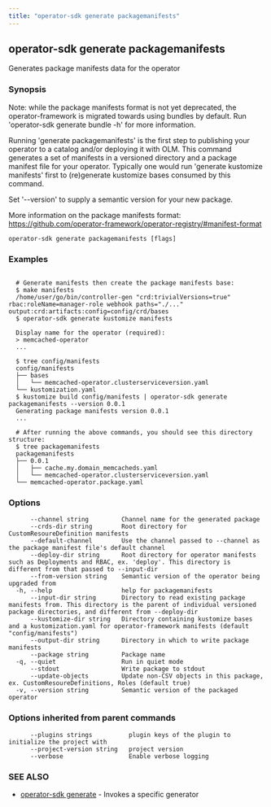 ```yaml
---
title: "operator-sdk generate packagemanifests"
---
```

## operator-sdk generate packagemanifests

Generates package manifests data for the operator

### Synopsis


Note: while the package manifests format is not yet deprecated, the operator-framework is migrated
towards using bundles by default. Run 'operator-sdk generate bundle -h' for more information.

Running 'generate packagemanifests' is the first step to publishing your operator to a catalog and/or deploying
it with OLM. This command generates a set of manifests in a versioned directory and a package manifest file for
your operator. Typically one would run 'generate kustomize manifests' first to (re)generate kustomize bases
consumed by this command.

Set '--version' to supply a semantic version for your new package.

More information on the package manifests format:
https://github.com/operator-framework/operator-registry/#manifest-format


```
operator-sdk generate packagemanifests [flags]
```

### Examples

```

  # Generate manifests then create the package manifests base:
  $ make manifests
  /home/user/go/bin/controller-gen "crd:trivialVersions=true" rbac:roleName=manager-role webhook paths="./..." output:crd:artifacts:config=config/crd/bases
  $ operator-sdk generate kustomize manifests

  Display name for the operator (required):
  > memcached-operator
  ...

  $ tree config/manifests
  config/manifests
  ├── bases
  │   └── memcached-operator.clusterserviceversion.yaml
  └── kustomization.yaml
  $ kustomize build config/manifests | operator-sdk generate packagemanifests --version 0.0.1
  Generating package manifests version 0.0.1
  ...

  # After running the above commands, you should see this directory structure:
  $ tree packagemanifests
  packagemanifests
  ├── 0.0.1
  │   ├── cache.my.domain_memcacheds.yaml
  │   └── memcached-operator.clusterserviceversion.yaml
  └── memcached-operator.package.yaml

```

### Options

```
      --channel string         Channel name for the generated package
      --crds-dir string        Root directory for CustomResoureDefinition manifests
      --default-channel        Use the channel passed to --channel as the package manifest file's default channel
      --deploy-dir string      Root directory for operator manifests such as Deployments and RBAC, ex. 'deploy'. This directory is different from that passed to --input-dir
      --from-version string    Semantic version of the operator being upgraded from
  -h, --help                   help for packagemanifests
      --input-dir string       Directory to read existing package manifests from. This directory is the parent of individual versioned package directories, and different from --deploy-dir
      --kustomize-dir string   Directory containing kustomize bases and a kustomization.yaml for operator-framework manifests (default "config/manifests")
      --output-dir string      Directory in which to write package manifests
      --package string         Package name
  -q, --quiet                  Run in quiet mode
      --stdout                 Write package to stdout
      --update-objects         Update non-CSV objects in this package, ex. CustomResoureDefinitions, Roles (default true)
  -v, --version string         Semantic version of the packaged operator
```

### Options inherited from parent commands

```
      --plugins strings          plugin keys of the plugin to initialize the project with
      --project-version string   project version
      --verbose                  Enable verbose logging
```

### SEE ALSO

* [operator-sdk generate](../operator-sdk_generate)	 - Invokes a specific generator

